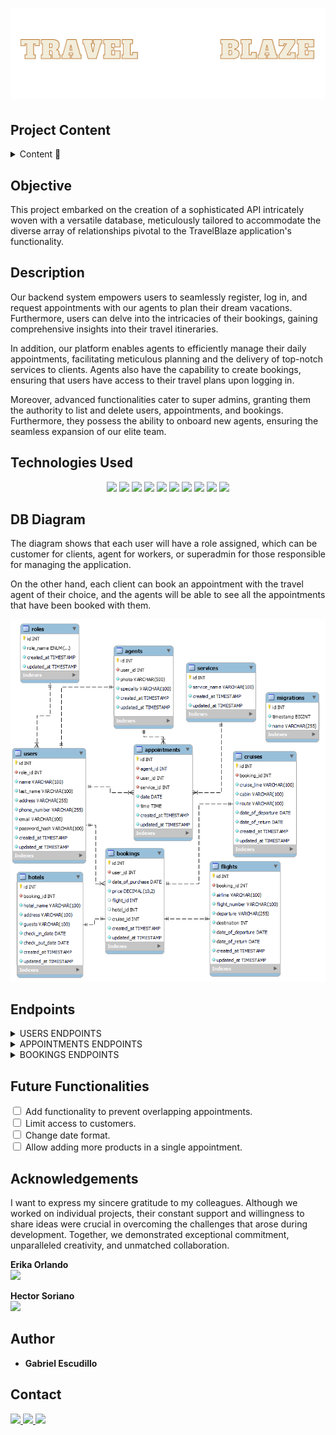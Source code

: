 <h1 align="center">  <img src= "./assets/logo.svg" />
</h1>

## Project Content

<details>
  <summary>Content 📝</summary>
<ol>
  <a href="#"></a></li>
  <li><a href="#objective">Objective</a></li>
  <li><a href="#description">Description</a></li> 
  <li><a href="#technologies-used">Technologies Used</a></li>
  <li><a href="#db-diagram">DB Diagram</a></li>
  <li><a href="#endpoints">Endpoints</a></li>
  <li><a href="#future-functionalities">Future Functionalities</a></li>
  <li><a href="#acknowledgements">Acknowledgements</a></li>
  <li><a href="#contact">Contact</a></li>
</ol>
</details>

## Objective


This project embarked on the creation of a sophisticated API intricately woven with a versatile database, meticulously tailored to accommodate the diverse array of relationships pivotal to the TravelBlaze application's functionality.


## Description

Our backend system empowers users to seamlessly register, log in, and request appointments with our agents to plan their dream vacations. Furthermore, users can delve into the intricacies of their bookings, gaining comprehensive insights into their travel itineraries.

In addition, our platform enables agents to efficiently manage their daily appointments, facilitating meticulous planning and the delivery of top-notch services to clients. Agents also have the capability to create bookings, ensuring that users have access to their travel plans upon logging in.

Moreover, advanced functionalities cater to super admins, granting them the authority to list and delete users, appointments, and bookings. Furthermore, they possess the ability to onboard new agents, ensuring the seamless expansion of our elite team.

## Technologies Used

<div align="center">

<img src= "https://img.shields.io/badge/typescript-%23007ACC.svg?style=for-the-badge&logo=typescript&logoColor=white"/>
<img src= "https://img.shields.io/badge/mysql-%2300f.svg?style=for-the-badge&logo=mysql&logoColor=white"/>
<img src= "https://img.shields.io/badge/Visual%20Studio%20Code-0078d7.svg?style=for-the-badge&logo=visual-studio-code&logoColor=white"/>
<img src= "https://img.shields.io/badge/git-%23F05033.svg?style=for-the-badge&logo=git&logoColor=white"/>
<img src= "https://img.shields.io/badge/node.js-026E00?style=for-the-badge&logo=node.js&logoColor=white"/>
<img src= "https://img.shields.io/badge/express.js-%23404d59.svg?style=for-the-badge&logo=express&logoColor=%2361DAFB"/>
<img src= "https://img.shields.io/badge/JWT-black?style=for-the-badge&logo=JSON%20web%20tokens"/>
<img src= "https://img.shields.io/badge/NODEMON-%23323330.svg?style=for-the-badge&logo=nodemon&logoColor=%BBDEAD"/>
<img src= "https://user-images.githubusercontent.com/30929568/112730670-de09a480-8f58-11eb-9875-0d9ebb87fbd6.png" style="height: 28px"/>
<img src= "https://img.shields.io/badge/markdown-%23000000.svg?style=for-the-badge&logo=markdown&logoColor=white"/>

 </div>

## DB Diagram

The diagram shows that each user will have a role assigned, which can be customer for clients, agent for workers, or superadmin for those responsible for managing the application.

On the other hand, each client can book an appointment with the travel agent of their choice, and the agents will be able to see all the appointments that have been booked with them.

<div style="text-align: center;">
 <img src= "./assets/diagram.png" style="height: 600"/>
</div>

## Endpoints

<details>
<summary>USERS ENDPOINTS</summary>

- USERS

  - REGISTER

          POST http://localhost:3000/user/register

    body:

    ```js
        {
            "name":"Waiter",
            "last_name":"Newis",
            "address":"461 Kim Circle",
            "email":"wnewis2@diigo.com",
            "password":"123456",
            "phone_number":"123456789"
        }
    ```

      - REGISTER NEW AGENT

          POST http://localhost:3000/user/createagent

    body:

    ```js
        {
            "name":"Waiter",
            "last_name":"Newis",
            "address":"461 Kim Circle",
            "email":"wnewis2@diigo.com",
            "password":"123456",
            "phone_number":"123456789",
            "photo":"http://",
            "specialty": "continent"
        }
    ```

  - LOGIN

          POST http://localhost:3000/user/login

    body:

    ```js
        {
            "email": "wnewis2@diigo.com",
            "password": "123456"
        }
    ```

  - PROFILE

          GET http://localhost:3000/user/:id

    - Insert the user ID to display all data.

  - UPDATE

          PATCH http://localhost:3000/user/:id

    body:

    ```js
        {
            "name": "NewUserNew  ",
            "password": "NewPrinces1234@",
            "phone_number": "55555559"
        }
    ```

  - GET ALL AGENTS

          GET http://localhost:3000/get/agents

  - GET ALL USERS

          GET http://localhost:3000/users/allusers

  - REMOVE USER

          DELETE http://localhost:3000/users/:id


</details>
<details>
<summary>APPOINTMENTS ENDPOINTS</summary>

- APPOINTMENTS

  - CREATE

          POST http://localhost:3000/appointments/newAppointment

    body:

    ```js
        {
            "user_id": "1",
            "agent_id": "1",
            "service_id": "1",
            "date": "2024/03/28",
            "time": "14:00"
        }

    ```

  - UPDATE

          PATCH http://localhost:3000/appointments/:id

    body:

    ```js
        {
            "user_id": "1",
            "date": "2024-03-29",
            "time": "14:00"
        }
    ```

  - DELETE

          DELETE http://localhost:3000/appointments/:id

  - GET ALL APPOINTMENTS BY CUSTOMER

          GET http://localhost:3000/appointments/user/:id

  - GET ALL APPOINTMENTS BY AGENT

          GET http://localhost:3000/appointments/agent/:id

  - GET ALL APPOINTMENTS 

          GET http://localhost:3000/appointments/allappointments

</details>

<details>
<summary>BOOKINGS ENDPOINTS</summary>

- BOOKINGS

  - CREATE

          POST http://localhost:3000/bookings/newbooking

    body: (flights/hotels/cruises)

    ```js
        {
            "user_id": "1",
            "date_of_purchase": "2024/03/28",
            "price": "399$",
            "airline": "RYANAIR",
            "flight_number": "FR780",
            "date_of_departure": "2024/03/28",
            "date_of_return": "2024/03/30",
            "departure": "Valencia, Es",
            "destination": "Caracas, Ve"
        }

    ```

  - DELETE

          DELETE http://localhost:3000/bookings/:id

  - GET ALL BOOKINGS

          GET http://localhost:3000/bookings/allbookings

  - GET ALL BOOKINGS BY USER

          GET http://localhost:3000/bookings/mybookings/:id

</details>

## Future Functionalities

<input type="checkbox"> Add functionality to prevent overlapping appointments.
<br>
<input type="checkbox"> Limit access to customers.
<br>
<input type="checkbox"> Change date format.
<br>
<input type="checkbox"> Allow adding more products in a single appointment.

## Acknowledgements

I want to express my sincere gratitude to my colleagues. Although we worked on individual projects, their constant support and willingness to share ideas were crucial in overcoming the challenges that arose during development. Together, we demonstrated exceptional commitment, unparalleled creativity, and unmatched collaboration.

<strong>Erika Orlando</strong><br>
<a href="https://github.com/AkireOrl">
<img src="https://img.shields.io/badge/github-24292F?style=for-the-badge&logo=github&logoColor=red" style="margin-right: 60px;" />
</a>

<strong>Hector Soriano</strong><br>
<a href="https://github.com/HSoriano99">
<img src="https://img.shields.io/badge/github-24292F?style=for-the-badge&logo=github&logoColor=white" style="margin-right: 0px;" />
</a>

## Author

- **Gabriel Escudillo**

## Contact

<a href = "gabrielescudillo@gmail.com"  target="_blank">
<img src="https://img.shields.io/badge/Gmail-C6362C?style=for-the-badge&logo=gmail&logoColor=white" target="_blank">
</a>
<a href="https://github.com/GabrielEscudillo"  target="_blank">
    <img src= "https://img.shields.io/badge/GitHub-100000?style=for-the-badge&logo=github&logoColor=white"  target="_blank"/>
</a>  
<a href="https://www.linkedin.com/in/gabriel-escudillo-b8b436134/" target="_blank">
<img src="https://img.shields.io/badge/-LinkedIn-%230077B5?style=for-the-badge&logo=linkedin&logoColor=white" target="_blank" >
</a>

